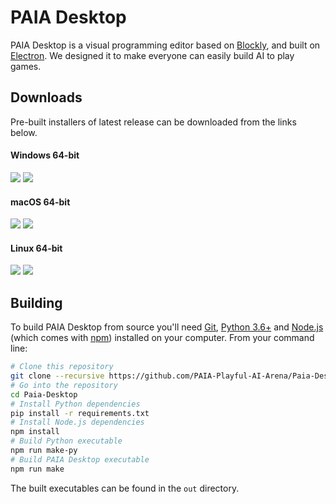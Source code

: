 # PAIA Desktop

PAIA Desktop is a visual programming editor based on [Blockly](https://github.com/google/blockly), and built on [Electron](https://github.com/electron/electron). We designed it to make everyone can easily build AI to play games.

## Downloads

Pre-built installers of latest release can be downloaded from the links below.

#### Windows 64-bit

[![](https://img.shields.io/badge/EXE%20Installer-v2.0.0-red)](https://github.com/PAIA-Playful-AI-Arena/Paia-Desktop/releases/download/v2.0.0/PAIA-Desktop-2.0.0.Setup.exe) [![](https://img.shields.io/badge/ZIP%20Portable-v2.0.0-red)](https://github.com/PAIA-Playful-AI-Arena/Paia-Desktop/releases/download/v2.0.0/PAIA-Desktop-win32-x64-2.0.0.zip)
#### macOS 64-bit

[![](https://img.shields.io/badge/DMG%20Installer-v2.0.0-blue)](https://github.com/PAIA-Playful-AI-Arena/Paia-Desktop/releases/download/v2.0.0/PAIA-Desktop-2.0.0.dmg) [![](https://img.shields.io/badge/ZIP%20Portable-v2.0.0-blue)](https://github.com/PAIA-Playful-AI-Arena/Paia-Desktop/releases/download/v2.0.0/PAIA-Desktop-darwin-x64-2.0.0.zip)

#### Linux 64-bit

[![](https://img.shields.io/badge/DEB%20Installer-v2.0.0-green)](https://github.com/PAIA-Playful-AI-Arena/Paia-Desktop/releases/download/v2.0.0/PAIA-Desktop-2.0.0.deb) [![](https://img.shields.io/badge/RPM%20Installer-v2.0.0-green)](https://github.com/PAIA-Playful-AI-Arena/Paia-Desktop/releases/download/v2.0.0/PAIA-Desktop-2.0.0.rpm) 

## Building

To build PAIA Desktop from source you'll need [Git](https://git-scm.com), [Python 3.6+](https://www.python.org/) and [Node.js](https://nodejs.org/en/download/) (which comes with [npm](http://npmjs.com)) installed on your computer. From your command line:

```bash
# Clone this repository
git clone --recursive https://github.com/PAIA-Playful-AI-Arena/Paia-Desktop.git
# Go into the repository
cd Paia-Desktop
# Install Python dependencies
pip install -r requirements.txt
# Install Node.js dependencies
npm install
# Build Python executable
npm run make-py
# Build PAIA Desktop executable
npm run make
```
The built executables can be found in the `out` directory.